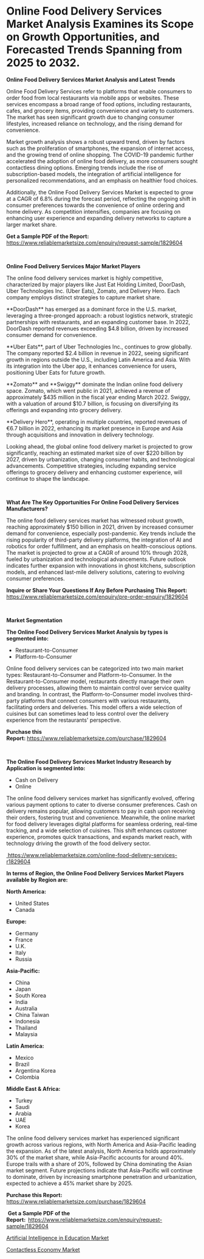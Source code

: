 <p><h1>Online Food Delivery Services Market Analysis Examines its Scope on Growth Opportunities, and Forecasted Trends Spanning from 2025 to 2032.</h1></p><p><strong>Online Food Delivery Services Market Analysis and Latest Trends</strong></p>
<p><p>Online Food Delivery Services refer to platforms that enable consumers to order food from local restaurants via mobile apps or websites. These services encompass a broad range of food options, including restaurants, cafes, and grocery items, providing convenience and variety to customers. The market has seen significant growth due to changing consumer lifestyles, increased reliance on technology, and the rising demand for convenience.</p><p>Market growth analysis shows a robust upward trend, driven by factors such as the proliferation of smartphones, the expansion of internet access, and the growing trend of online shopping. The COVID-19 pandemic further accelerated the adoption of online food delivery, as more consumers sought contactless dining options. Emerging trends include the rise of subscription-based models, the integration of artificial intelligence for personalized recommendations, and an emphasis on healthier food choices.</p><p>Additionally, the Online Food Delivery Services Market is expected to grow at a CAGR of 6.8% during the forecast period, reflecting the ongoing shift in consumer preferences towards the convenience of online ordering and home delivery. As competition intensifies, companies are focusing on enhancing user experience and expanding delivery networks to capture a larger market share.</p></p>
<p><strong>Get a Sample PDF of the Report:&nbsp;</strong> <a href="https://www.reliablemarketsize.com/enquiry/request-sample/1829604?utm_campaign=1999&utm_medium=2&utm_source=Github&utm_content=ia&utm_term=09032025&utm_id=online-food-delivery-services">https://www.reliablemarketsize.com/enquiry/request-sample/1829604</a></p>
<p>&nbsp;</p>
<p><strong>Online Food Delivery Services Major Market Players</strong></p>
<p><p>The online food delivery services market is highly competitive, characterized by major players like Just Eat Holding Limited, DoorDash, Uber Technologies Inc. (Uber Eats), Zomato, and Delivery Hero. Each company employs distinct strategies to capture market share.</p><p>**DoorDash** has emerged as a dominant force in the U.S. market, leveraging a three-pronged approach: a robust logistics network, strategic partnerships with restaurants, and an expanding customer base. In 2022, DoorDash reported revenues exceeding $4.8 billion, driven by increased consumer demand for convenience.</p><p>**Uber Eats**, part of Uber Technologies Inc., continues to grow globally. The company reported $2.4 billion in revenue in 2022, seeing significant growth in regions outside the U.S., including Latin America and Asia. With its integration into the Uber app, it enhances convenience for users, positioning Uber Eats for future growth.</p><p>**Zomato** and **Swiggy** dominate the Indian online food delivery space. Zomato, which went public in 2021, achieved a revenue of approximately $435 million in the fiscal year ending March 2022. Swiggy, with a valuation of around $10.7 billion, is focusing on diversifying its offerings and expanding into grocery delivery.</p><p>**Delivery Hero**, operating in multiple countries, reported revenues of €6.7 billion in 2022, enhancing its market presence in Europe and Asia through acquisitions and innovation in delivery technology. </p><p>Looking ahead, the global online food delivery market is projected to grow significantly, reaching an estimated market size of over $220 billion by 2027, driven by urbanization, changing consumer habits, and technological advancements. Competitive strategies, including expanding service offerings to grocery delivery and enhancing customer experience, will continue to shape the landscape.</p></p>
<p>&nbsp;</p>
<p><strong>What Are The Key Opportunities For Online Food Delivery Services Manufacturers?</strong></p>
<p><p>The online food delivery services market has witnessed robust growth, reaching approximately $150 billion in 2021, driven by increased consumer demand for convenience, especially post-pandemic. Key trends include the rising popularity of third-party delivery platforms, the integration of AI and robotics for order fulfillment, and an emphasis on health-conscious options. The market is projected to grow at a CAGR of around 10% through 2028, fueled by urbanization and technological advancements. Future outlook indicates further expansion with innovations in ghost kitchens, subscription models, and enhanced last-mile delivery solutions, catering to evolving consumer preferences.</p></p>
<p><strong>Inquire or Share Your Questions If Any Before Purchasing This Report:</strong> <a href="https://www.reliablemarketsize.com/enquiry/pre-order-enquiry/1829604?utm_campaign=1999&utm_medium=2&utm_source=Github&utm_content=ia&utm_term=09032025&utm_id=online-food-delivery-services">https://www.reliablemarketsize.com/enquiry/pre-order-enquiry/1829604</a></p>
<p>&nbsp;</p>
<p><strong>Market Segmentation</strong></p>
<p><strong>The Online Food Delivery Services Market Analysis by types is segmented into:</strong></p>
<p><ul><li>Restaurant-to-Consumer</li><li>Platform-to-Consumer</li></ul></p>
<p><p>Online food delivery services can be categorized into two main market types: Restaurant-to-Consumer and Platform-to-Consumer. In the Restaurant-to-Consumer model, restaurants directly manage their own delivery processes, allowing them to maintain control over service quality and branding. In contrast, the Platform-to-Consumer model involves third-party platforms that connect consumers with various restaurants, facilitating orders and deliveries. This model offers a wide selection of cuisines but can sometimes lead to less control over the delivery experience from the restaurants' perspective.</p></p>
<p><strong>Purchase this Report:&nbsp;</strong><a href="https://www.reliablemarketsize.com/purchase/1829604?utm_campaign=1999&utm_medium=2&utm_source=Github&utm_content=ia&utm_term=09032025&utm_id=online-food-delivery-services">https://www.reliablemarketsize.com/purchase/1829604</a></p>
<p>&nbsp;</p>
<p><strong>The Online Food Delivery Services Market Industry Research by Application is segmented into:</strong></p>
<p><ul><li>Cash on Delivery</li><li>Online</li></ul></p>
<p><p>The online food delivery services market has significantly evolved, offering various payment options to cater to diverse consumer preferences. Cash on delivery remains popular, allowing customers to pay in cash upon receiving their orders, fostering trust and convenience. Meanwhile, the online market for food delivery leverages digital platforms for seamless ordering, real-time tracking, and a wide selection of cuisines. This shift enhances customer experience, promotes quick transactions, and expands market reach, with technology driving the growth of the food delivery sector.</p></p>
<p><a href="https://www.reliablemarketsize.com/online-food-delivery-services-r1829604?utm_campaign=1999&utm_medium=2&utm_source=Github&utm_content=ia&utm_term=09032025&utm_id=online-food-delivery-services">&nbsp;https://www.reliablemarketsize.com/online-food-delivery-services-r1829604</a></p>
<p><strong>In terms of Region, the Online Food Delivery Services Market Players available by Region are:</strong></p>
<p>
    <p> <strong> North America: </strong>
        <ul>
            <li>United States</li>
            <li>Canada</li>
        </ul>
        </p> 
    <p> <strong> Europe: </strong>
        <ul>
            <li>Germany</li>
            <li>France</li>
            <li>U.K.</li>
            <li>Italy</li>
            <li>Russia</li>
        </ul>
        </p> 
    <p> <strong> Asia-Pacific: </strong>
        <ul>
            <li>China</li>
            <li>Japan</li>
            <li>South Korea</li>
            <li>India</li>
            <li>Australia</li>
            <li>China Taiwan</li>
            <li>Indonesia</li>
            <li>Thailand</li>
            <li>Malaysia</li>
        </ul>
        </p> 
    <p> <strong> Latin America: </strong>
        <ul>
            <li>Mexico</li>
            <li>Brazil</li>
            <li>Argentina Korea</li>
            <li>Colombia</li>
        </ul>
        </p> 
    <p> <strong> Middle East & Africa: </strong>
        <ul>
            <li>Turkey</li>
            <li>Saudi</li>
            <li>Arabia</li>
            <li>UAE</li>
            <li>Korea</li>
        </ul>
    </p>
    </p>
<p><p>The online food delivery services market has experienced significant growth across various regions, with North America and Asia-Pacific leading the expansion. As of the latest analysis, North America holds approximately 30% of the market share, while Asia-Pacific accounts for around 40%. Europe trails with a share of 20%, followed by China dominating the Asian market segment. Future projections indicate that Asia-Pacific will continue to dominate, driven by increasing smartphone penetration and urbanization, expected to achieve a 45% market share by 2025.</p></p>
<p><strong>Purchase this Report: </strong><a href="https://www.reliablemarketsize.com/purchase/1829604?utm_campaign=1999&utm_medium=2&utm_source=Github&utm_content=ia&utm_term=09032025&utm_id=online-food-delivery-services">https://www.reliablemarketsize.com/purchase/1829604</a></p>
<p>&nbsp;<strong>Get a Sample PDF of the Report:&nbsp;&nbsp;</strong><a href="https://www.reliablemarketsize.com/enquiry/request-sample/1829604?utm_campaign=1999&utm_medium=2&utm_source=Github&utm_content=ia&utm_term=09032025&utm_id=online-food-delivery-services">https://www.reliablemarketsize.com/enquiry/request-sample/1829604</a></p>
<p><strong></strong></p>
<p><p><a href="https://github.com/pizolina/Market-Research-Report-List-7/blob/main/artificial-intelligence-in-education-market.md?utm_campaign=1999&utm_medium=2&utm_source=Github&utm_content=ia&utm_term=09032025&utm_id=online-food-delivery-services">Artificial Intelligence in Education Market</a></p><p><a href="https://github.com/enieyfabius/Market-Research-Report-List-1/blob/main/contactless-economy-market.md?utm_campaign=1999&utm_medium=2&utm_source=Github&utm_content=ia&utm_term=09032025&utm_id=online-food-delivery-services">Contactless Economy Market</a></p></p>